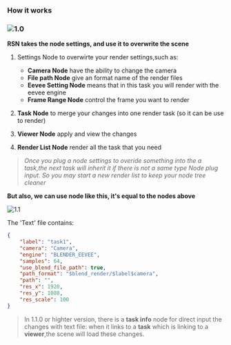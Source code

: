 ### How it works

### ![1.0](img/1.0.png)
**RSN takes the node settings, and use it to overwrite the scene**

1.  Settings Node to overwirte your render settings,such as:

    + **Camera Node** have the ability to change the camera
    + **File path Node** give an format name of the render files
    + **Eevee Setting Node** means that in this task you will render with the eevee engine
    + **Frame Range Node** control the frame you want to render

2.  **Task Node** to merge your changes into one render task (so it can be use to render)

3.  **Viewer Node**  apply and view the changes

4.  **Render List Node**  render all the task that you need
> *Once you plug a node settings to overide something into the a task,the next task will inherit it if there is not a same type Node plug input. So you may start a new render list to keep your node tree cleaner*

**But also, we can use node like this, it's equal to the nodes above**

![1.1](img/1.1.png)

The 'Text' file contains:

```json
{
    "label": "task1",
    "camera": "Camera",
    "engine": "BLENDER_EEVEE",
    "samples": 64,
    "use_blend_file_path": true,
    "path_format": "$blend_render/$label$camera",
    "path": "",
    "res_x": 1920,
    "res_y": 1080,
    "res_scale": 100
}
```
> In 1.1.0 or highter version, there is a **task info** node for direct input the changes with text file:
> when it links to a **task** which is linking to a **viewer**,the scene will load these changes.